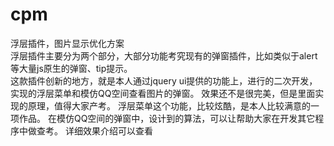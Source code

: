 # cpm
浮层插件，图片显示优化方案<br />
浮层插件主要分为两个部分，大部分功能考究现有的弹窗插件，比如类似于alert等大量js原生的弹窗、tip提示。<br />
这款插件创新的地方，就是本人通过jquery ui提供的功能上，进行的二次开发，实现的浮层菜单和模仿QQ空间查看图片的弹窗。
效果还不是很完美，但是里面实现的原理，值得大家产考。
浮层菜单这个功能，比较炫酷，是本人比较满意的一项作品。
在模仿QQ空间的弹窗中，设计到的算法，可以让帮助大家在开发其它程序中做查考。
详细效果介绍可以查看
